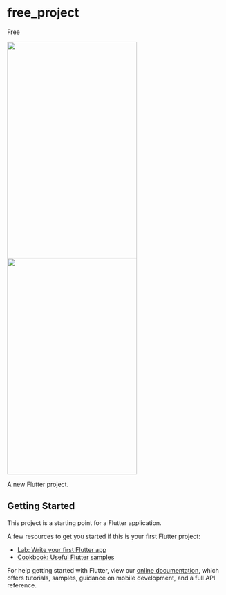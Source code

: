 # free_project

Free

<pre><img align="left" width="300" height="500" src="https://github.com/Rohan077/Free-fire-alarm-system/blob/master/images/ezgif.com-gif-maker.gif"><img align="left" width="300" height="500" src="https://github.com/Rohan077/Free-fire-alarm-system/blob/master/images/ezgif.com-gif-maker%20(1).gif"></pre>

A new Flutter project.

## Getting Started

This project is a starting point for a Flutter application.

A few resources to get you started if this is your first Flutter project:

- [Lab: Write your first Flutter app](https://flutter.dev/docs/get-started/codelab)
- [Cookbook: Useful Flutter samples](https://flutter.dev/docs/cookbook)

For help getting started with Flutter, view our
[online documentation](https://flutter.dev/docs), which offers tutorials,
samples, guidance on mobile development, and a full API reference.
